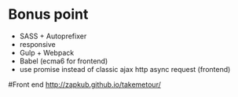 
# Bonus point
 - SASS + Autoprefixer
 - responsive
 - Gulp + Webpack
 - Babel (ecma6 for frontend)
 - use promise instead of classic ajax http async request (frontend)
 
#Front end
  http://zapkub.github.io/takemetour/

